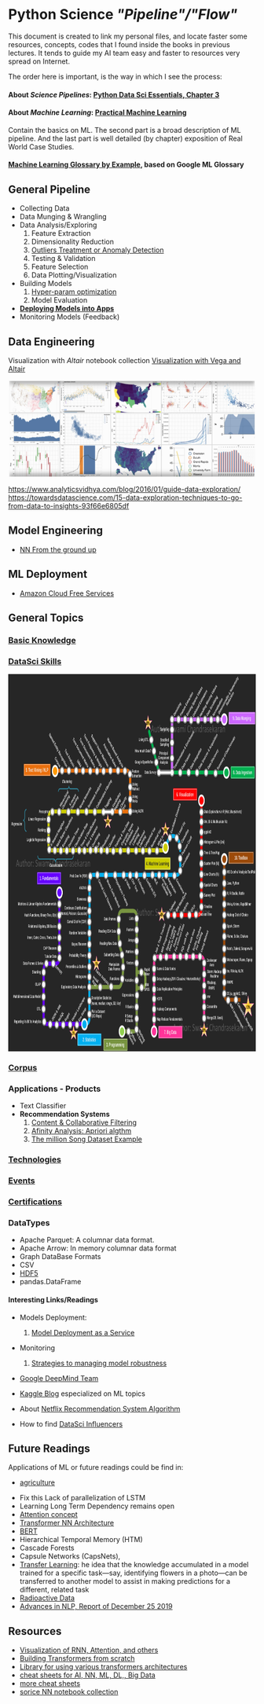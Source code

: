 # __Python__ Science _"Pipeline"/"Flow"_

This document is created to link my personal files, and locate faster some resources, concepts, codes that I found inside the books in previous lectures. It tends to guide my AI team easy and faster to resources very spread on Internet.

The order here is important, is the way in which I see the process:

#### About _Science Pipelines_: [Python Data Sci Essentials, Chapter 3](2015_Boschetti_and_Massaron-Py_Data_Sci_Essentials.pdf)

#### About _Machine Learning_: [Practical Machine Learning](2018_Practical_ML_with_Py.pdf)

Contain the basics on ML. The second part is a broad description of ML pipeline. And the last part is well detailed (by chapter) exposition of Real World Case Studies.

#### [Machine Learning Glossary by Example](./general/ml_Gglossary_by_example.md), based on Google ML Glossary

## General Pipeline

- Collecting Data
- Data Munging & Wrangling
- Data Analysis/Exploring
    1. Feature Extraction
    2. Dimensionality Reduction
    3. [Outliers Treatment or Anomaly Detection](./data-preparation/outliers.md)
    4. Testing & Validation
    5. Feature Selection
    6. Data Plotting/Visualization
- Building Models
    1. [Hyper-param optimization](./modeling/hyperp_optimization.md)
    2. Model Evaluation
- [__Deploying Models into Apps__](2015_Sebastian_Raschka-Python_ML.pdf)
- Monitoring Models (Feedback)

## Data Engineering

 Visualization with _Altair_ notebook collection 
[Visualization with Vega and Altair](https://github.com/altair-viz/altair-tutorial.git)
<p><img align='left' src="./imgs/altair-gallery.jpg" alt='Tensorflow logo' height="200" width="700"></p><br clear='left'>

https://www.analyticsvidhya.com/blog/2016/01/guide-data-exploration/
https://towardsdatascience.com/15-data-exploration-techniques-to-go-from-data-to-insights-93f66e6805df

## Model Engineering

* [NN From the ground up](https://www.youtube.com/watch?v=aircAruvnKk)

## ML Deployment

* [Amazon Cloud Free Services](https://aws.amazon.com/free/free-tier/)

## General Topics

### [Basic Knowledge](./general/basicknowledge.md)

### [DataSci Skills](./general/skills.md)

<p><img align='left' src="./imgs/DataSci_Skills_Moscu_Metro.png" alt='Tensorflow logo' height="768" width="1024"></p><br clear='left'>

### [Corpus](./general/corpus.md)

### Applications - Products
- Text Classifier
- __Recommendation Systems__
    1. [Content & Collaborative Filtering](/2016_ML_for_the_web/ML_4the_Web.pdf)
    2. [Afinity Analysis: Apriori algthm](2015_Learning_Data_Mining_with_Py.pdf)
    3. [The million Song Dataset Example](2018_Practical_ML_with_Py.pdf)

### [Technologies](./general/techs.md)

### [Events](./general/events.md)

### [Certifications](./general/certifications.md)

### DataTypes

- Apache Parquet: A columnar data format.
- Apache Arrow: In memory columnar data format
- Graph DataBase Formats
- CSV
- [HDF5](/media/DATA/PyData/pyBooksData/01_Numpy/2019_Numerical_Python_2ndE.pdf)
- pandas.DataFrame

#### Interesting Links/Readings

- Models Deployment:
    1. [Model Deployment as a Service](/media/DATA/PyData/pyBooksData/04_ML/2018_Practical_ML_with_Py.pdf)
- Monitoring
    1. [Strategies to managing model robustness](/media/DATA/PyData/pyBooksData/04_ML/2016_Advanced_ML.pdf)

- [Google DeepMind Team](https://deepmind.com/)
- [Kaggle Blog](http://blog.kaggle.com) especialized on ML topics
- About [Netflix Recommendation System Algorithm](http://techblog.netflix.com/2012/04/netflix-recommendations-beyond-5-stars.html)
- How to find [DataSci Influencers](https://app.cronycle.com/discovery/topics/Data%20Science?activeTab=influencers)

## Future Readings

Applications of ML or future readings could be find in:
* [agriculture](./applications/agriculture.md)

- Fix this Lack of parallelization of LSTM
- Learning Long Term Dependency remains open
- [Attention concept](https://arxiv.org/abs/1409.0473)
- [Transformer NN Architecture](https://arxiv.org/abs/1706.03762)
- [BERT](https://arxiv.org/abs/1810.04805)
- Hierarchical Temporal Memory (HTM)
- Cascade Forests
- Capsule Networks (CapsNets),
- [Transfer Learning](https://ruder.io/transfer-learning/): he idea that the knowledge accumulated in a model trained for a
specific task—say, identifying flowers in a photo—can be transferred to
another model to assist in making predictions for a different, related
task
- [Radioactive Data](https://ai.facebook.com/blog/using-radioactive-data-to-detect-if-a-data-set-was-used-for-training/)
- [Advances in NLP, Report of December 25 2019](https://towardsdatascience.com/recent-advancements-in-nlp-2-2-df2ee75e189)

## Resources

* [Visualization of RNN, Attention, and others](https://jalammar.github.io/visualizing-neural-machine-translation-mechanics-of-seq2seq-models-with-attention/)
* [Building Transformers from scratch](https://github.com/keitakurita/Practical_NLP_in_PyTorch/blob/master/deep_dives/transformer_from_scratch.ipynb)
* [Library for using various transformers architectures](https://github.com/huggingface/transformers)
* [cheat sheets for AI, NN, ML, DL,, Big Data](https://becominghuman.ai/cheat-sheets-for-ai-neural-networks-machine-learning-deep-learning-big-data-678c51b4b463)
* [more cheat sheets](https://www.datasciencecentral.com/profiles/blogs/large-collection-of-neural-networks-ml-numpy-pandas-matplotlib-sc)
* [sorice NN notebook collection](https://github.com/sorice/tensorflow1.13)

